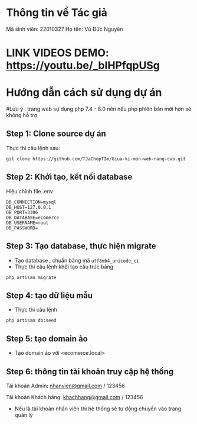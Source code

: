 # Thông tin về Tác giả
Mã sinh viên: 22010327
Họ tên: Vũ Đức Nguyên

# LINK VIDEOS DEMO: https://youtu.be/_bIHPfqpUSg

# Hướng dẫn cách sử dụng dự án
#Lưu ý : trang web sự dụng php 7.4 - 8.0 nên nếu php phiên bản mới hơn sẽ không hỗ trợ
## Step 1: Clone source dự án
Thực thi câu lệnh sau:
```
git clone https://github.com/TJaChopTIm/Giua-ki-mon-web-nang-cao.git
```

## Step 2: Khởi tạo, kết nối database
Hiệu chỉnh file .env
```
DB_CONNECTION=mysql
DB_HOST=127.0.0.1
DB_PORT=3306
DB_DATABASE=ecomerce
DB_USERNAME=root
DB_PASSWORD=
```

## Step 3: Tạo database, thực hiện migrate
- Tạo database <ecomerce>, chuẩn bảng mã `utf8mb4_unicode_ci`
- Thực thi câu lệnh khởi tạo cấu trúc bảng
```
php artisan migrate
```

## Step 4: tạo dữ liệu mẫu
- Thực thi câu lệnh
```
php artisan db:seed
```

## Step 5: tạo domain ảo
- Tạo domain ảo với <ecomerce.local>

## Step 6: thông tin tài khoản truy cập hệ thống
Tài khoản Admin:
nhanvien@gmail.com / 123456

Tài khoản Khách hàng:
khachhang@gmail.com / 123456

- Nếu là tài khoản nhân viên thì hệ thống sẽ tự động chuyển vào trang quản lý
